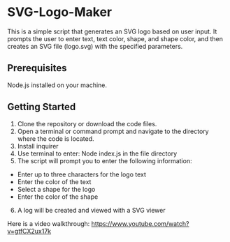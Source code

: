 # SVG-Logo-Maker

This is a simple script that generates an SVG logo based on user input. It prompts the user to enter text, text color, shape, and shape color, and then creates an SVG file (logo.svg) with the specified parameters.

## Prerequisites

Node.js installed on your machine.

## Getting Started

1. Clone the repository or download the code files.
2. Open a terminal or command prompt and navigate to the directory where the code is located.
3. Install inquirer
4. Use terminal to enter: Node index.js in the file directory
5. The script will prompt you to enter the following information:
- Enter up to three characters for the logo text
- Enter the color of the text
- Select a shape for the logo
- Enter the color of the shape
6. A log will be created and viewed with a SVG viewer

Here is a video walkthrough: https://www.youtube.com/watch?v=gtfCX2ux17k
